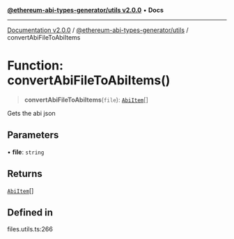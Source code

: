 [**@ethereum-abi-types-generator/utils v2.0.0**](../README.md) • **Docs**

***

[Documentation v2.0.0](../../../packages.md) / [@ethereum-abi-types-generator/utils](../README.md) / convertAbiFileToAbiItems

# Function: convertAbiFileToAbiItems()

> **convertAbiFileToAbiItems**(`file`): [`AbiItem`](../../types/type-aliases/AbiItem.md)[]

Gets the abi json

## Parameters

• **file**: `string`

## Returns

[`AbiItem`](../../types/type-aliases/AbiItem.md)[]

## Defined in

files.utils.ts:266
